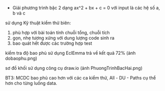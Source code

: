 ﻿- Giải phương trình bậc 2 dạng ax^2 + bx + c = 0 
với input là các hệ số a, b và c

sử dụng Kỹ thuật kiểm thử biên:
1. phù hợp với bài toán tính chuỗi tổng, chuỗi tích
2. gọn, nhẹ tương xứng với dung lượng code sinh ra
3. bao quát hết được các trường hợp test

kiểm tra độ bao phủ sử dụng EclEmma trả về kết quả 72% (ảnh dobaophu.png)

sơ đồ khối sử dụng công cụ draw.io (ảnh PhuongTrinhBacHai.png)

BT3: MCDC bao phủ cao hơn với các ca kiểm thử, All - DU - Paths cụ thể hơn cho từng luồng data.
	